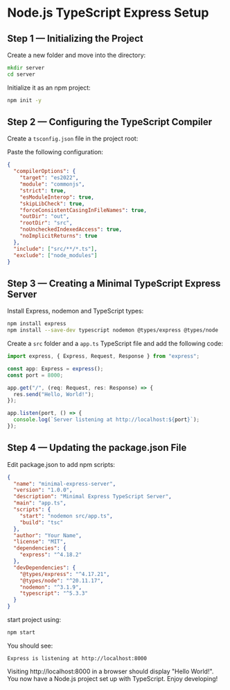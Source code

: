 # Node.js TypeScript Express Setup

## Step 1 — Initializing the Project

Create a new folder and move into the directory:

```bat
mkdir server
cd server
```

Initialize it as an npm project:

```bat
npm init -y
```

## Step 2 — Configuring the TypeScript Compiler

Create a `tsconfig.json` file in the project root:

Paste the following configuration:

```json
{
  "compilerOptions": {
    "target": "es2022",
    "module": "commonjs",
    "strict": true,
    "esModuleInterop": true,
    "skipLibCheck": true,
    "forceConsistentCasingInFileNames": true,
    "outDir": "out",
    "rootDir": "src",
    "noUncheckedIndexedAccess": true,
    "noImplicitReturns": true
  },
  "include": ["src/**/*.ts"],
  "exclude": ["node_modules"]
}
```

## Step 3 — Creating a Minimal TypeScript Express Server

Install Express, nodemon and TypeScript types:

```bash
npm install express
npm install --save-dev typescript nodemon @types/express @types/node
```

Create a `src` folder and a `app.ts` TypeScript file and add the following code:

```typescript
import express, { Express, Request, Response } from "express";

const app: Express = express();
const port = 8000;

app.get("/", (req: Request, res: Response) => {
  res.send("Hello, World!");
});

app.listen(port, () => {
  console.log(`Server listening at http://localhost:${port}`);
});
```

## Step 4 — Updating the package.json File

Edit package.json to add npm scripts:

```json
{
  "name": "minimal-express-server",
  "version": "1.0.0",
  "description": "Minimal Express TypeScript Server",
  "main": "app.ts",
  "scripts": {
    "start": "nodemon src/app.ts",
    "build": "tsc"
  },
  "author": "Your Name",
  "license": "MIT",
  "dependencies": {
    "express": "^4.18.2"
  },
  "devDependencies": {
    "@types/express": "^4.17.21",
    "@types/node": "^20.11.17",
    "nodemon": "^3.1.9",
    "typescript": "^5.3.3"
  }
}
```

start project using:

```bat
npm start
```

You should see:

```
Express is listening at http://localhost:8000
```

Visiting http://localhost:8000 in a browser should display "Hello World!".
You now have a Node.js project set up with TypeScript. Enjoy developing!
